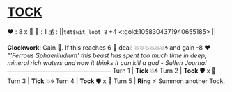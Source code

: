 # [__**TOCK**__](<https://www.youtube.com/watch?v=RmRRfd2-VeM>)
❤️ : 8 x 👥
🔶 : 1
💰 : ||`tdt$wit_loot 8` +4 <:gold:1058304371940655185> ||

**Clockwork**: Gain 🔶. If this reaches 6 🔶 deal: 💥💥💥💥💥💥🌀 and gain -8 ❤️
*"'Ferrous Sphaeriludium' this beast has spent too much time in deep, mineral rich waters and now it thinks it can kill a god - Sullen Journal*
—————————————————
Turn 1  | **Tick** 💥🌀
Turn 2 | **Tock** 🛡️ x 👥
Turn 3 | **Tick** 💥🌀
Turn 4 | **Tock** 🛡️ x 👥
Turn 5 | **Ring** ⚡ Summon another Tock.
